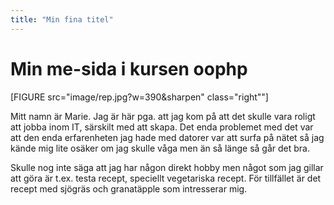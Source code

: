 ```yaml
---
title: "Min fina titel"
---
```


Min me-sida i kursen oophp
=========================

[FIGURE src="image/rep.jpg?w=390&sharpen" class="right""]

Mitt namn är Marie. Jag är här pga. att jag kom på att det skulle vara roligt att jobba inom IT, särskilt med att skapa. Det enda problemet med det var att den enda erfarenheten jag hade med datorer var att surfa på nätet så jag kände mig lite osäker om jag skulle våga men än så länge så går det bra.

Skulle nog inte säga att jag har någon direkt hobby men något som jag gillar att göra är t.ex. testa recept, speciellt vegetariska recept. För tillfället är det recept med sjögräs och granatäpple som intresserar mig.



<!-- Min me-sida i kursen oophp
=========================

Detta innehåll är skrivet i markdown och du hittar innehållet i filen `content/index.md`.

[FIGURE src="image/me.jpg?w=400&a=4,27,11,0&cf&sharpen" class="right" caption="Bild på mig, ätandes glass och hållandes ett kort på någon jultillställning."]

Detta är min me-sida i kursen. Denna sidan innehåller en presentation av mig själv. Underhåll denna sidan under hela kursen och uppdatera den efter hand och behov.

Så, en presentation en bra början. Skriv några ord om dig själv. Jag börjar.

Mitt namn är Mikael Roos. Född och uppvuxen i Bankeryd, Småland, strax utanför Jönköping, i ett villaområde som byggdes upp samtidigt som vi flyttade in där. Jag gillade landhockey och har spelat bandy och hockey samt gått bowlinggymnasiet i Nässjö. Jag har varit städare, diskare, kallskänka, servitör och kock. På ett bananskal landade jag i Ronneby när jag började högskolan 1990 där och nu är jag kvar med fru, barn och så vidare.

Programmering har alltid intresserat mig sedan 13-årsåldern och min första dator var en Spectravideo 328 med bandspelare.

Om jag skall nämna någon hobby, förutom webbprogrammering, så får det bli att bära sten på sommarstugetomten, och det finns sten så det räcker och blir över.

Till och från får jag för mig att börja på lite hobbies, ett år satsade jag på pokerspel, ett annat år var det geocaching, sedan turfing och nu på sistone verkar släktforskning lite spännande. Annars kan jag alltid koda på något av mina opensource-projekt, det finns och blir över.

Vill du läsa mer om vad jag jobbat med så kan du kika på min [Linkedin-profil](https://www.linkedin.com/in/pt90mr/).

Vi syns och hörs i forum och chatt!

/Mikael -->
